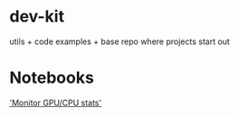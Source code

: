 # dev-kit
utils + code examples + base repo where projects start out

# Notebooks
['Monitor GPU/CPU stats'](devkit/ml/gpu_cpu_tutorial.ipynb)
